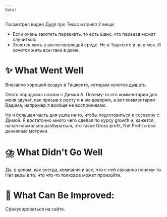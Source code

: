 ```yaml
---
Date:
---
```


Посмотрел видео Дудя про Техас и понял 2 вещи:
- Если очень захотеть переехать, то есть шанс, что переезд может случиться. 
- Хочется жить в англоговорящей среде. Не в Ташкенте и не в мск. И хочется жить все-таки в доме. 

# **✨ What Went Well**

Внезапно хороший воздух в Ташкенте, которым хочется дышать.

Опять порадовал созвон с Димой А. Почему-то его комментарии для меня звучат, как призыв к росту и я им доверяю, а вот комментарии Вадима, например я вообще не воспринимаю. 

Ну и большая часть дня ушла на то, чтобы подготовиться к созовону с Димой. Я достаточно много чего сделал по курсу growth и, кажется, начал нормально разбираться, что такое Gross profit, Net Profit и все денежные метрики. 

#  **⛈️ What Didn't Go Well**

Да, в целом, как всегда, компания и все, что с ней связанно почему-то. Нет веры в то, что что-то толковое может произойти. 

# **💫 What Can Be Improved**:

Сфокусироваться на сайте. 
